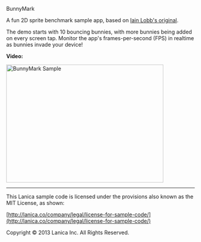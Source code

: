 BunnyMark

A fun 2D sprite benchmark sample app, based on [Iain Lobb's original](http://blog.iainlobb.com/2010/11/display-list-vs-blitting-results.html).

The demo starts with 10 bouncing bunnies, with more bunnies being added on every screen tap. Monitor the app's frames-per-second (FPS) in realtime as bunnies invade your device!

**Video:**

<a href="http://www.youtube.com/watch?feature=player_embedded&v=ccUJ9ctfknk
" target="_blank"><img src="http://img.youtube.com/vi/ccUJ9ctfknk/0.jpg" 
alt="BunnyMark Sample" width="420" height="315" border="0" /></a>

----------------------------------
This Lanica sample code is licensed under the provisions also known as the MIT License, as shown:

[http://lanica.co/company/legal/license-for-sample-code/](http://lanica.co/company/legal/license-for-sample-code/)

Copyright © 2013 Lanica Inc. All Rights Reserved.
